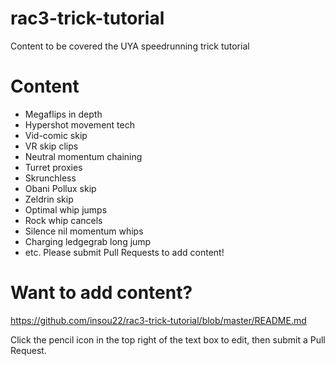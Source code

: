 # rac3-trick-tutorial
Content to be covered the UYA speedrunning trick tutorial

# Content
- Megaflips in depth
- Hypershot movement tech
- Vid-comic skip
- VR skip clips
- Neutral momentum chaining
- Turret proxies
- Skrunchless
- Obani Pollux skip
- Zeldrin skip
- Optimal whip jumps
- Rock whip cancels
- Silence nil momentum whips
- Charging ledgegrab long jump
- etc. Please submit Pull Requests to add content!

# Want to add content?
https://github.com/insou22/rac3-trick-tutorial/blob/master/README.md

Click the pencil icon in the top right of the text box to edit, then submit a Pull Request.
